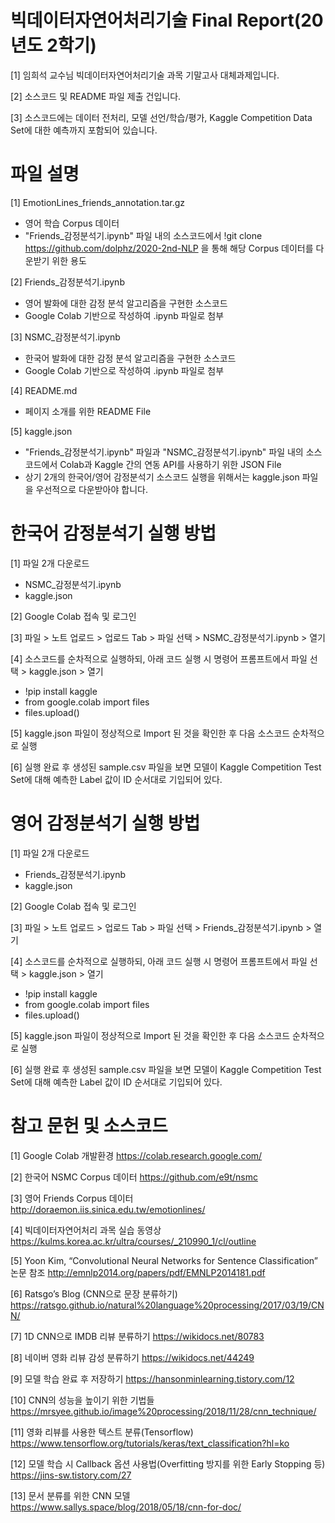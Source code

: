 # 빅데이터자연어처리기술 Final Report(20년도 2학기)
[1] 임희석 교수님 빅데이터자연어처리기술 과목 기말고사 대체과제입니다.

[2] 소스코드 및 README 파일 제출 건입니다.

[3] 소스코드에는 데이터 전처리, 모델 선언/학습/평가, Kaggle Competition Data Set에 대한 예측까지 포함되어 있습니다.

# 파일 설명
[1] EmotionLines_friends_annotation.tar.gz
- 영어 학습 Corpus 데이터
- "Friends_감정분석기.ipynb" 파일 내의 소스코드에서 !git clone https://github.com/dolphz/2020-2nd-NLP 을 통해 해당 Corpus 데이터를 다운받기 위한 용도

[2] Friends_감정분석기.ipynb
- 영어 발화에 대한 감정 분석 알고리즘을 구현한 소스코드
- Google Colab 기반으로 작성하여 .ipynb 파일로 첨부

[3] NSMC_감정분석기.ipynb
- 한국어 발화에 대한 감정 분석 알고리즘을 구현한 소스코드
- Google Colab 기반으로 작성하여 .ipynb 파일로 첨부

[4] README.md
- 페이지 소개를 위한 README File

[5] kaggle.json
- "Friends_감정분석기.ipynb" 파일과 "NSMC_감정분석기.ipynb" 파일 내의 소스코드에서 Colab과 Kaggle 간의 연동 API를 사용하기 위한 JSON File
- 상기 2개의 한국어/영어 감정분석기 소스코드 실행을 위해서는 kaggle.json 파일을 우선적으로 다운받아야 합니다.

# 한국어 감정분석기 실행 방법
[1] 파일 2개 다운로드
- NSMC_감정분석기.ipynb
- kaggle.json

[2] Google Colab 접속 및 로그인

[3] 파일 > 노트 업로드 > 업로드 Tab > 파일 선택 > NSMC_감정분석기.ipynb > 열기

[4] 소스코드를 순차적으로 실행하되, 아래 코드 실행 시 명령어 프롬프트에서 파일 선택 > kaggle.json > 열기
- !pip install kaggle
- from google.colab import files
- files.upload()

[5] kaggle.json 파일이 정상적으로 Import 된 것을 확인한 후 다음 소스코드 순차적으로 실행

[6] 실행 완료 후 생성된 sample.csv 파일을 보면 모델이 Kaggle Competition Test Set에 대해 예측한 Label 값이 ID 순서대로 기입되어 있다.

# 영어 감정분석기 실행 방법
[1] 파일 2개 다운로드
- Friends_감정분석기.ipynb
- kaggle.json

[2] Google Colab 접속 및 로그인

[3] 파일 > 노트 업로드 > 업로드 Tab > 파일 선택 > Friends_감정분석기.ipynb > 열기

[4] 소스코드를 순차적으로 실행하되, 아래 코드 실행 시 명령어 프롬프트에서 파일 선택 > kaggle.json > 열기
- !pip install kaggle
- from google.colab import files
- files.upload()

[5] kaggle.json 파일이 정상적으로 Import 된 것을 확인한 후 다음 소스코드 순차적으로 실행

[6] 실행 완료 후 생성된 sample.csv 파일을 보면 모델이 Kaggle Competition Test Set에 대해 예측한 Label 값이 ID 순서대로 기입되어 있다.

# 참고 문헌 및 소스코드
[1] Google Colab 개발환경
https://colab.research.google.com/

[2] 한국어 NSMC Corpus 데이터
https://github.com/e9t/nsmc

[3] 영어 Friends Corpus 데이터
http://doraemon.iis.sinica.edu.tw/emotionlines/

[4] 빅데이터자연어처리 과목 실습 동영상
https://kulms.korea.ac.kr/ultra/courses/_210990_1/cl/outline

[5] Yoon Kim, “Convolutional Neural Networks for Sentence Classification” 논문 참조
http://emnlp2014.org/papers/pdf/EMNLP2014181.pdf

[6] Ratsgo’s Blog (CNN으로 문장 분류하기)
https://ratsgo.github.io/natural%20language%20processing/2017/03/19/CNN/

[7] 1D CNN으로 IMDB 리뷰 분류하기
https://wikidocs.net/80783

[8] 네이버 영화 리뷰 감성 분류하기
https://wikidocs.net/44249

[9] 모델 학습 완료 후 저장하기
https://hansonminlearning.tistory.com/12

[10] CNN의 성능을 높이기 위한 기법들
https://mrsyee.github.io/image%20processing/2018/11/28/cnn_technique/

[11] 영화 리뷰를 사용한 텍스트 분류(Tensorflow)
https://www.tensorflow.org/tutorials/keras/text_classification?hl=ko

[12] 모델 학습 시 Callback 옵션 사용법(Overfitting 방지를 위한 Early Stopping 등)
https://jins-sw.tistory.com/27

[13] 문서 분류를 위한 CNN 모델
https://www.sallys.space/blog/2018/05/18/cnn-for-doc/
